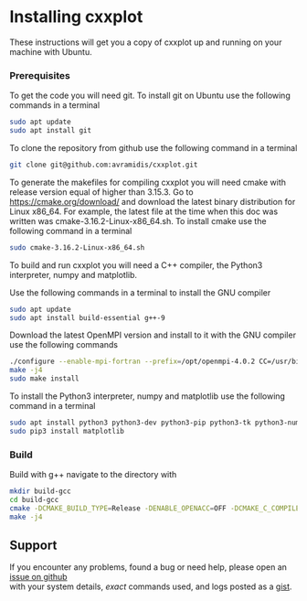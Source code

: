 # Installing cxxplot

These instructions will get you a copy of cxxplot up and running on your machine with Ubuntu.

### Prerequisites

To get the code you will need git. To install git on Ubuntu use the following commands in a terminal

```bash
sudo apt update
sudo apt install git
```

To clone the repository from github use the following command in a terminal

```bash
git clone git@github.com:avramidis/cxxplot.git
```

To generate the makefiles for compiling cxxplot you will need cmake with release version equal of higher than 3.15.3. Go to https://cmake.org/download/
and download the latest binary distribution for Linux x86_64. For example, the latest file at the time when this doc was written was
cmake-3.16.2-Linux-x86_64.sh. To install cmake use the following command in a terminal

```bash
sudo cmake-3.16.2-Linux-x86_64.sh
```

To build and run cxxplot you will need a C++ compiler, the Python3 interpreter, numpy and matplotlib.

Use the following commands in a terminal to install the GNU compiler

```bash
sudo apt update
sudo apt install build-essential g++-9
```

Download the latest OpenMPI version and install to it with the GNU compiler use the following commands

```bash
./configure --enable-mpi-fortran --prefix=/opt/openmpi-4.0.2 CC=/usr/bin/gcc CXX=/usr/bin/g++ FC=/usr/bin/gfortran F77=/usr/bin/gfortran
make -j4
sudo make install
```

To install the Python3 interpreter, numpy and matplotlib use the following command in a terminal

```bash
sudo apt install python3 python3-dev python3-pip python3-tk python3-numpy
sudo pip3 install matplotlib
```

### Build

Build with g++ navigate to the directory with 

```bash
mkdir build-gcc
cd build-gcc
cmake -DCMAKE_BUILD_TYPE=Release -DENABLE_OPENACC=OFF -DCMAKE_C_COMPILER=mpicc -DCMAKE_CXX_COMPILER=mpic++ -DCMAKE_Fortran_COMPILER=mpif90 -DHDF5_ROOT=/opt/hdf5/openmpi-4.0.2/gcc/1.10.5 ..
make -j4
```

## Support

If you encounter any problems, found a bug or need help, please open an [issue on github](https://github.com/avramidis/cxxplot/issues)  
with your system details, *exact* commands used, and logs posted as a [gist](https://gist.github.com/).
